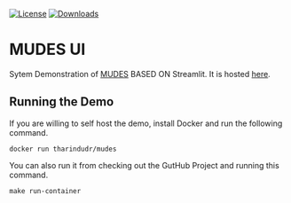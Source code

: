 [![License](https://img.shields.io/badge/License-Apache%202.0-blue.svg)](https://opensource.org/licenses/Apache-2.0) 
[![Downloads](https://img.shields.io/docker/pulls/tharindudr/mudes.svg)](https://img.shields.io/docker/pulls/tharindudr/mudes.svg)

# MUDES UI
Sytem Demonstration of [MUDES](https://github.com/TharinduDR/MUDES) BASED ON Streamlit. It is hosted [here](http://rgcl.wlv.ac.uk/mudes/).

## Running the Demo
If you are willing to self host the demo, install Docker and run the following command. 

```
docker run tharindudr/mudes
```

You can also run it from checking out the GutHub Project and running this command. 

```
make run-container
```

